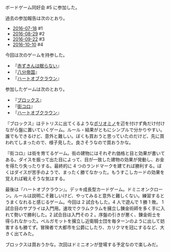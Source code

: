 ボードゲーム同好会 #5 に参加した。

過去の参加報告は次のとおり。

- [2016-07-18][] #1
- [2016-08-29][] #2
- [2016-09-22][] #3
- [2016-10-10][] #4

今回は次のゲームを持参した。

- 『[赤ずきんは眠らない](http://www.junias.net/?page_id=30)』
- 『[八分帝国](http://hobbyjapan.co.jp/gamelist/8min/)』
- 『[ハートオブクラウン](http://hatokura.flipflops.jp)』

参加したゲームは次のとおり。

- 『[ブロックス](http://www.blokus.jp/)』
- 『[街コロ](http://www.g-rounding.com/shop/2016/02/000161.php)』
- 『[ハートオブクラウン](http://hatokura.flipflops.jp)』

『ブロックス』はテトリスに出てくるような[ポリオミノ](https://ja.wikipedia.org/wiki/%E3%83%9D%E3%83%AA%E3%82%AA%E3%83%9F%E3%83%8E)を辺を付けず角だけ付けながら盤に置いていくゲーム。ルール・結果がともにシンプルで分かりやすい。誰でもできるけど、意外と難しい。ぼくも買おうと思っていたのだけど、先に買われてしまったので、様子見した。良さそうなので買おうかな。

『街コロ』は街を育てるゲーム。街の建物にはそれぞれ価格と目と効果が書いてある。ダイスを振って出た目によって、目が一致した建物の効果が発動し、お金を得たり失ったりする。最終的に 4 つのランドマークを建てれば勝利する。ぼくはダイスが苦手のようで、まったく勝てなかった。もうすこしカードの効果を覚えれば戦えそうな気はする。

最後は『ハートオブクラウン』。デッキ成長型カードゲーム。ドミニオンクローン。ルールは説明こそ難しいけど、やってみると意外と難しくない。練習するとうまくなれると感じるゲーム。今回は 2 試合もした。4 人で遊んで 1 勝 1 敗。 1 試合目のサプライは入門用。速攻でクラムクラムを擁立し錬金術師を多く手に入れて勢いで勝利した。2 試合目は入門その 2 。序盤の引きが悪く、錬金術士を得られなかった。ベルガモットを擁立し近衛騎士団を毎ターンのように出して妨害するも勝てず。冒険者で大都市を公爵にしたり、カリクマを冠にするなど、大きく出てみた。

ブロックスは買おうかな。次回はドミニオンが登場する予定なので楽しみだ。

[2016-07-18]: https://blog.bouzuya.net/2016/07/18/
[2016-08-29]: https://blog.bouzuya.net/2016/08/29/
[2016-09-22]: https://blog.bouzuya.net/2016/09/22/
[2016-10-10]: https://blog.bouzuya.net/2016/10/10/

